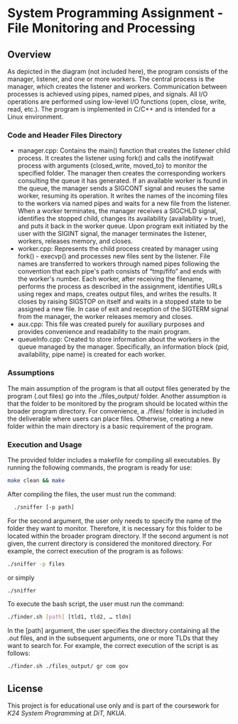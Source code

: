 # System Programming Assignment - File Monitoring and Processing

## Overview

As depicted in the diagram (not included here), the program consists of the manager, listener, and one or more workers. The central process is the manager, which creates the listener and workers. Communication between processes is achieved using pipes, named pipes, and signals. All I/O operations are performed using low-level I/O functions (open, close, write, read, etc.). The program is implemented in C/C++ and is intended for a Linux environment.

### Code and Header Files Directory

- manager.cpp: Contains the main() function that creates the listener child process. It creates the listener using fork() and calls the inotifywait process with arguments {closed_write, moved_to} to monitor the specified folder. The manager then creates the corresponding workers consulting the queue it has generated. If an available worker is found in the queue, the manager sends a SIGCONT signal and reuses the same worker, resuming its operation. It writes the names of the incoming files to the workers via named pipes and waits for a new file from the listener. When a worker terminates, the manager receives a SIGCHLD signal, identifies the stopped child, changes its availability (availability = true), and puts it back in the worker queue. Upon program exit initiated by the user with the SIGINT signal, the manager terminates the listener, workers, releases memory, and closes.
- worker.cpp: Represents the child process created by manager using fork() - execvp() and processes new files sent by the listener. File names are transferred to workers through named pipes following the convention that each pipe's path consists of “tmp/fifo” and ends with the worker's number. Each worker, after receiving the filename, performs the process as described in the assignment, identifies URLs using regex and maps, creates output files, and writes the results. It closes by raising SIGSTOP on itself and waits in a stopped state to be assigned a new file. In case of exit and reception of the SIGTERM signal from the manager, the worker releases memory and closes.
- aux.cpp: This file was created purely for auxiliary purposes and provides convenience and readability to the main program.
- queueInfo.cpp: Created to store information about the workers in the queue managed by the manager. Specifically, an information block {pid, availability, pipe name} is created for each worker.

### Assumptions

The main assumption of the program is that all output files generated by the program (.out files) go into the ./files_output/ folder.
Another assumption is that the folder to be monitored by the program should be located within the broader program directory. For convenience, a ./files/ folder is included in the deliverable where users can place files. Otherwise, creating a new folder within the main directory is a basic requirement of the program.

### Execution and Usage

The provided folder includes a makefile for compiling all executables. By running the following commands, the program is ready for use:

```bash
make clean && make
```

After compiling the files, the user must run the command:

```bash
  ./sniffer [-p path]
```

For the second argument, the user only needs to specify the name of the folder they want to monitor. Therefore, it is necessary for this folder to be located within the broader program directory. If the second argument is not given, the current directory is considered the monitored directory.
For example, the correct execution of the program is as follows:

```bash
./sniffer -p files
```

or simply

```bash
./sniffer
```

To execute the bash script, the user must run the command:

```bash
./finder.sh [path] [tld1, tld2, … tldn]
```

In the [path] argument, the user specifies the directory containing all the .out files, and in the subsequent arguments, one or more TLDs that they want to search for.
For example, the correct execution of the script is as follows:

```bash
./finder.sh ./files_output/ gr com gov
```
## License

This project is for educational use only and is part of the coursework for _Κ24 System Programming_ at _DiT, NKUA_.
